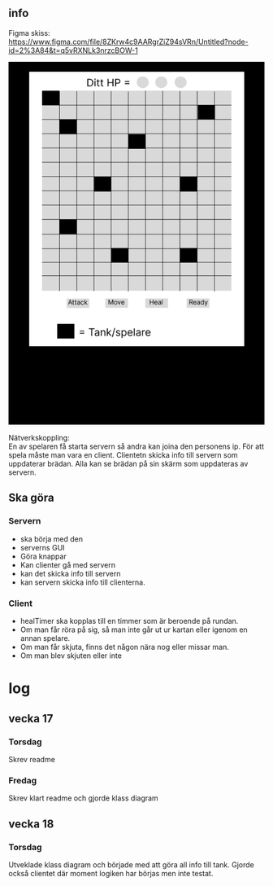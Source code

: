 
## info
Figma skiss: https://www.figma.com/file/8ZKrw4c9AARgrZiZ94sVRn/Untitled?node-id=2%3A84&t=q5vRXNLk3nrzcBOW-1

![Alt text](gui_design.png)

Nätverkskoppling:  
En av spelaren få starta servern så andra kan joina den personens ip.
För att spela måste man vara en client.
Clientetn skicka info till servern som uppdaterar brädan.
Alla kan se brädan på sin skärm som uppdateras av servern.

## Ska göra
### Servern 
- ska börja med den
- serverns GUI
- Göra knappar 
- Kan clienter gå med servern 
- kan det skicka info till servern
- kan servern skicka info till clienterna. 

### Client
- healTimer ska kopplas till en timmer som är beroende på rundan.
- Om man får röra på sig, så man inte går ut ur kartan eller igenom en annan spelare.
- Om man får skjuta, finns det någon nära nog eller missar man.
- Om man blev skjuten eller inte 

# log
## vecka 17
### Torsdag
Skrev readme 

### Fredag
Skrev klart readme och gjorde klass diagram 

## vecka 18
### Torsdag
Utveklade klass diagram och började med att göra all info till tank.
Gjorde också clientet där moment logiken har börjas men inte testat.